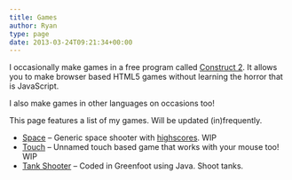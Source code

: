 ```yaml
---
title: Games
author: Ryan
type: page
date: 2013-03-24T09:21:34+00:00
---
```


I occasionally make games in a free program called <a title="Click here!" href="https://www.scirra.com/construct2" target="_blank" rel="noopener noreferrer">Construct 2</a>. It allows you to make browser based HTML5 games without learning the horror that is JavaScript.

I also make games in other languages on occasions too!

This page features a list of my games. Will be updated (in)frequently.

- <span style="line-height: 14px;"><a href="http://rymate.co.uk/space/" target="_blank" rel="noopener noreferrer">Space</a> &#8211; Generic space shooter with <a href="http://rymate.co.uk/space/scores" target="_blank" rel="noopener noreferrer">highscores</a>. WIP</span>
- <a href="http://rymate.co.uk/touc/h" target="_blank" rel="noopener noreferrer">Touch</a> &#8211; Unnamed touch based game that works with your mouse too! WIP
- <a href="http://rymate.co.uk/2012/01/woo-released-a-game/" target="_blank" rel="noopener noreferrer">Tank Shooter</a> &#8211; Coded in Greenfoot using Java. Shoot tanks.
